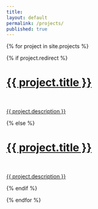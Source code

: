 ```yaml
---
title:
layout: default
permalink: /projects/
published: true
---
```


{% for project in site.projects %}

{% if project.redirect %}
<div class="projectTile">
    <div class="thumbnail">
        <a href="{{ project.redirect }}" target="_blank">
        <div class="thumbnail blankbox"></div>
        <span>
            <h1>{{ project.title }}</h1>
            <br/>
            <p>{{ project.description }}</p>
        </span>
        </a>
    </div>
</div>
{% else %}

<div class="projectTile ">
    <div class="thumbnail">
        <a href="{{ project.url | prepend: site.baseurl | prepend: site.url }}">
        <div class="thumbnail blankbox"></div>
        <span>
            <h1>{{ project.title }}</h1>
            <br/>
            <p>{{ project.description }}</p>
        </span>
        </a>
    </div>
</div>

{% endif %}

{% endfor %}
